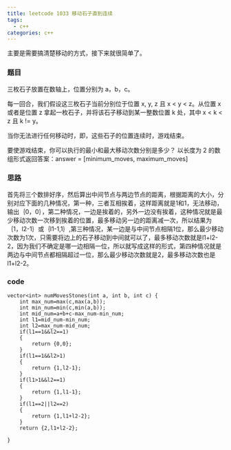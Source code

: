 ```yaml
---
title: leetcode 1033 移动石子直到连续
tags:
  - c++ 
categories: c++ 
---
```

主要是需要搞清楚移动的方式，接下来就很简单了。
<!-- more -->

### 题目
三枚石子放置在数轴上，位置分别为 a，b，c。

每一回合，我们假设这三枚石子当前分别位于位置 x, y, z 且 x < y < z。从位置 x 或者是位置 z 拿起一枚石子，并将该石子移动到某一整数位置 k 处，其中 x < k < z 且 k != y。

当你无法进行任何移动时，即，这些石子的位置连续时，游戏结束。

要使游戏结束，你可以执行的最小和最大移动次数分别是多少？ 以长度为 2 的数组形式返回答案：answer = [minimum_moves, maximum_moves]

### 思路
首先将三个数排好序，然后算出中间节点与两边节点的距离，根据距离的大小，分别对应下面的几种情况，第一种，三者互相挨着，这样距离就是1和1，无法移动，输出｛0，0｝，第二种情况，一边是挨着的，另外一边没有挨着，这种情况就是最少移动次数一次移到挨着的位置，最多移动另一边的距离减一次，所以结果为｛1，l2-1｝或｛l1-1,1｝,第三种情况，某一边是与中间节点相隔1位，那么最少移动次数为1次，只需要将边上的石子移动到中间就可以了，最多移动次数就是l1+l2-2，因为我们不确定是哪一边相隔一位，所以就写成这样的形式，第四种情况就是两边与中间节点都相隔超过一位，那么最少移动次数就是2，最多移动次数也是l1+l2-2。
### code
    vector<int> numMovesStones(int a, int b, int c) {
        int max_num=max(c,max(a,b));
        int min_num=min(c,min(a,b));
        int mid_num=a+b+c-max_num-min_num;
        int l1=mid_num-min_num;
        int l2=max_num-mid_num;
        if(l1==1&&l2==1)
        {
            return {0,0};
        }
        if(l1==1&&l2>1)
        {
            return {1,l2-1};
        }
        if(l1>1&&l2==1)
        {
            return {1,l1-1};
        }
        if(l1==2||l2==2)
        {
            return {1,l1+l2-2};
        }
        return {2,l1+l2-2};
        
    }

